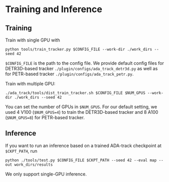 # Training and Inference

## Training

Train with single GPU with
```
python tools/train_tracker.py $CONFIG_FILE --work-dir ./work_dirs --seed 42
```
`$CONFIG_FILE` is the path to the config file.
We provide default config files for DETR3D-based tracker `./plugin/configs/ada_track_detr3d.py` as well as for PETR-based tracker `./plugin/configs/ada_track_petr.py`.

Train with multiple GPU:
```
./ada_track/tools/dist_train_tracker.sh $CONFIG_FILE $NUM_GPUS --work-dir ./work_dirs --seed 42
```
You can set the number of GPUs in `$NUM_GPUS`.
For our default setting, we used 4 V100 (`$NUM_GPUS=4`) to train the DETR3D-based tracker and 8 A100 (`$NUM_GPUS=8`) for PETR-based tracker.

## Inference

If you want to run an inference based on a trained ADA-track checkpoint at `$CKPT_PATH`, run
```
python ./tools/test.py $CONFIG_FILE $CKPT_PATH --seed 42 --eval map --out work_dirs/results
```
We only support single-GPU inference.